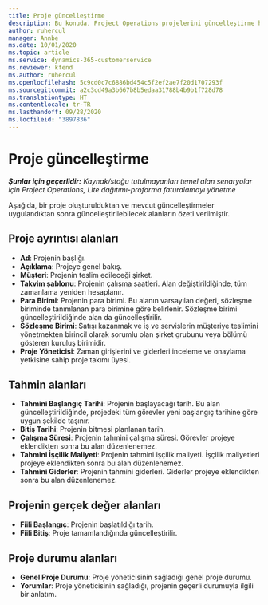 ```yaml
---
title: Proje güncelleştirme
description: Bu konuda, Project Operations projelerini güncelleştirme hakkında bilgiler sağlanmaktadır.
author: ruhercul
manager: Annbe
ms.date: 10/01/2020
ms.topic: article
ms.service: dynamics-365-customerservice
ms.reviewer: kfend
ms.author: ruhercul
ms.openlocfilehash: 5c9cd0c7c6886bd454c5f2ef2ae7f20d1707293f
ms.sourcegitcommit: a2c3cd49a3b667b8b5edaa31788b4b9b1f728d78
ms.translationtype: HT
ms.contentlocale: tr-TR
ms.lasthandoff: 09/28/2020
ms.locfileid: "3897836"
---
```

# <a name="update-a-project"></a>Proje güncelleştirme

_**Şunlar için geçerlidir:** Kaynak/stoğu tutulmayanları temel alan senaryolar için Project Operations, Lite dağıtımı-proforma faturalamayı yönetme_

Aşağıda, bir proje oluşturulduktan ve mevcut güncelleştirmeler uygulandıktan sonra güncelleştirilebilecek alanların özeti verilmiştir.

## <a name="project-detail-fields"></a>Proje ayrıntısı alanları

- **Ad**: Projenin başlığı.
- **Açıklama**: Projeye genel bakış.
- **Müşteri**: Projenin teslim edileceği şirket.
- **Takvim şablonu**: Projenin çalışma saatleri. Alan değiştirildiğinde, tüm zamanlama yeniden hesaplanır.
- **Para Birimi**: Projenin para birimi. Bu alanın varsayılan değeri, sözleşme biriminde tanımlanan para birimine göre belirlenir. Sözleşme birimi güncelleştirildiğinde alan da güncelleştirilir.
- **Sözleşme Birimi**: Satışı kazanmak ve iş ve servislerin müşteriye teslimini yönetmekten birincil olarak sorumlu olan şirket grubunu veya bölümü gösteren kuruluş birimidir. 
- **Proje Yöneticisi**: Zaman girişlerini ve giderleri inceleme ve onaylama yetkisine sahip proje takımı üyesi.

## <a name="estimate-fields"></a>Tahmin alanları

- **Tahmini Başlangıç Tarihi**: Projenin başlayacağı tarih. Bu alan güncelleştirildiğinde, projedeki tüm görevler yeni başlangıç tarihine göre uygun şekilde taşınır.
- **Bitiş Tarihi**: Projenin bitmesi planlanan tarih.
- **Çalışma Süresi**: Projenin tahmini çalışma süresi. Görevler projeye eklendikten sonra bu alan düzenlenemez.
- **Tahmini İşçilik Maliyeti**: Projenin tahmini işçilik maliyeti. İşçilik maliyetleri projeye eklendikten sonra bu alan düzenlenemez.
- **Tahmini Giderler**: Projenin tahmini giderleri. Giderler projeye eklendikten sonra bu alan düzenlenemez.

## <a name="project-actual-fields"></a>Projenin gerçek değer alanları
- **Fiili Başlangıç**: Projenin başlatıldığı tarih.
- **Fiili Bitiş**: Proje tamamlandığında güncelleştirilir.

## <a name="project-status-fields"></a>Proje durumu alanları

- **Genel Proje Durumu**: Proje yöneticisinin sağladığı genel proje durumu.
- **Yorumlar**: Proje yöneticisinin sağladığı, projenin geçerli durumuyla ilgili bir anlatım.

